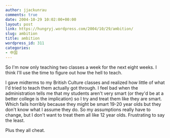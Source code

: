 ```yaml
---
author: jjackunrau
comments: true
date: 2004-10-29 10:02:00+00:00
layout: post
link: https://hungryj.wordpress.com/2004/10/29/ambition/
slug: ambition
title: ambition
wordpress_id: 311
categories:
- 中国
---
```


So I'm now only teaching two classes a week for the next eight weeks.  I think I'll use the time to figure out how the hell to teach.  
  
I gave midterms to my British Culture classes and realized how little of what I'd tried to teach them actually got through.  I feel bad when the administration tells me that my students aren't very smart (or they'd be at a better college is the implication) so I try and treat them like they are smart.  Which fails horribly because they might be smart 19-20 year olds but they don't know what I assume they do.  So my assumptions really have to change, but I don't want to treat them all like 12 year olds.  Frustrating to say the least.  
  
Plus they all cheat.
